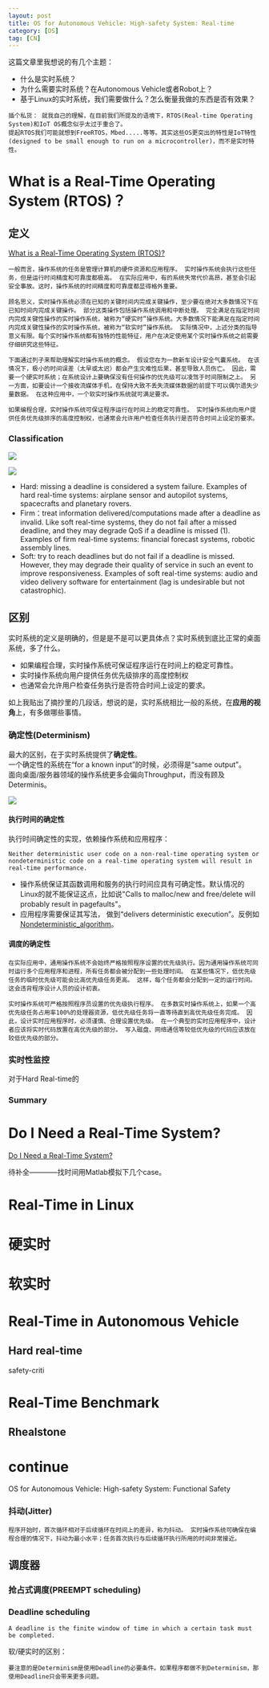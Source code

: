 ```yaml
---
layout: post
title: OS for Autonomous Vehicle: High-safety System: Real-time
category: [OS]
tag: [CN]
---
```


这篇文章里我想说的有几个主题：
* 什么是实时系统？
* 为什么需要实时系统？在Autonomous Vehicle或者Robot上？
* 基于Linux的实时系统，我们需要做什么？怎么衡量我做的东西是否有效果？
  
```
插个私货： 就我自己的理解，在目前我们所提及的语境下，RTOS(Real-time Operating System)和IoT OS概念似乎太过于重合了。  
提起RTOS我们可能就想到FreeRTOS，Mbed.....等等。其实这些OS更突出的特性是IoT特性(designed to be small enough to run on a microcontroller)，而不是实时特性。  
```

# What is a Real-Time Operating System (RTOS)？

## 定义

[What is a Real-Time Operating System (RTOS)?](http://www.ni.com/white-paper/3938/en/)  

    一般而言，操作系统的任务是管理计算机的硬件资源和应用程序。 实时操作系统会执行这些任务，但是运行时间精度和可靠度都极高。 在实际应用中，有的系统失常代价高昂，甚至会引起安全事故。这时，操作系统的时间精度和可靠度都显得格外重要。

    顾名思义，实时操作系统必须在已知的关键时间内完成关键操作，至少要在绝对大多数情况下在已知时间内完成关键操作。 部分这类操作包括操作系统调用和中断处理。 完全满足在指定时间内完成关键性操作的实时操作系统，被称为“硬实时”操作系统。大多数情况下能满足在指定时间内完成关键性操作的实时操作系统，被称为“软实时”操作系统。 实际情况中，上述分类的指导意义有限。每个实时操作系统都有独特的性能特征，用户在决定使用某个实时操作系统之前需要仔细研究这些特征。

    下面通过列子来帮助理解实时操作系统的概念。 假设您在为一款新车设计安全气囊系统。 在该情况下，极小的时间误差（太早或太迟）都会产生灾难性后果，甚至导致人员伤亡。 因此，需要一个硬实时系统；在系统设计上要确保没有任何操作的优先级可以凌驾于时间限制之上。 另一方面，如要设计一个接收流媒体手机，在保持大致不丢失流媒体数据的前提下可以偶尔遗失少量数据。 在这种应用中，一个软实时操作系统就可满足要求。

    如果编程合理，实时操作系统可保证程序运行在时间上的稳定可靠性。 实时操作系统向用户提供任务优先级排序的高度控制权，也通常会允许用户检查任务执行是否符合时间上设定的要求。

### Classification

![](https://github.com/wzyy2/wzyy2.github.io/raw/master/images/real-time.png)

![](http://www.ni.com/cms/images/devzone/tut/HardSoftRT_20100108154418.png)

* Hard: missing a deadline is considered a system failure. Examples of hard real-time systems: airplane sensor and autopilot systems, spacecrafts and planetary rovers.
* Firm：treat information delivered/computations made after a deadline as invalid. Like soft real-time systems, they do not fail after a missed deadline, and they may degrade QoS if a deadline is missed (1). Examples of firm real-time systems: financial forecast systems, robotic assembly lines.
* Soft: try to reach deadlines but do not fail if a deadline is missed. However, they may degrade their quality of service in such an event to improve responsiveness. Examples of soft real-time systems: audio and video delivery software for entertainment (lag is undesirable but not catastrophic).

## 区别

实时系统的定义是明确的，但是是不是可以更具体点？实时系统到底比正常的桌面系统，多了什么。

* 如果编程合理，实时操作系统可保证程序运行在时间上的稳定可靠性。
* 实时操作系统向用户提供任务优先级排序的高度控制权
* 也通常会允许用户检查任务执行是否符合时间上设定的要求。
  
如上我贴出了摘抄里的几段话，想说的是，实时系统相比一般的系统，在**应用的视角**上，有多做哪些事情。

### 确定性(Determinism)

最大的区别，在于实时系统提供了**确定性**。  
一个确定性的系统在“for a known input”的时候，必须得是“same output”。  
面向桌面/服务器领域的操作系统更多会偏向Throughput，而没有顾及Determinis。

![](https://github.com/wzyy2/wzyy2.github.io/raw/master/images/realtime.png)

#### 执行时间的确定性

执行时间确定性的实现，依赖操作系统和应用程序：

    Neither deterministic user code on a non-real-time operating system or nondeterministic code on a real-time operating system will result in real-time performance.

* 操作系统保证其函数调用和服务的执行时间应具有可确定性。默认情况的Linux的就不能保证这点，比如说"Calls to malloc/new and free/delete will probably result in pagefaults"。
* 应用程序需要保证其写法， 做到“delivers deterministic execution”。反例如[Nondeterministic_algorithm](https://en.wikipedia.org/wiki/Nondeterministic_algorithm)。

#### 调度的确定性

    在实际应用中，通用操作系统不会始终严格按照程序设置的优先级执行。因为通用操作系统可同时运行多个应用程序和进程，所有任务都会被分配到一些处理时间。 在某些情况下，低优先级任务的临时优先级可能会比高优先级任务更高。 这样，每个任务都会分配到一定的运行时间。 这会违背程序设计人员的设计初衷。

    实时操作系统可严格按照程序员设置的优先级执行程序。 在多数实时操作系统上，如果一个高优先级任务占用率100%的处理器资源，低优先级任务将一直等待直到高优先级任务完成。 因此，设计实时应用程序时，必须谨慎、合理设置优先级。 在一个典型的实时应用程序中，设计者应该将实时代码放置在高优先级的部分。 写入磁盘、网络通信等较低优先级的代码应该放在较低优先级的部分。

### 实时性监控

对于Hard Real-time的

### Summary

<!-- 在实际应用中，通用操作系统不会始终严格按照程序设置的优先级执行。 因为通用操作系统可同时运行多个应用程序和进程，所有任务都会被分配到一些处理时间。 在某些情况下，低优先级任务的临时优先级可能会比高优先级任务更高。 这样，每个任务都会分配到一定的运行时间。这会违背程序设计人员的设计初衷。

编写应用程序时，大多数操作系统都允许程序员指定应用程序的总体优先级，以及应用程序中不同任务（线程）的优先级。 这些优先级设置将程序和任务的重要性告知操作系统。 如两个任务同时运行，操作系统将优先运行优先级设置较高的任务。

在实际应用中，通用操作系统不会始终严格按照程序设置的优先级执行。 因为通用操作系统可同时运行多个应用程序和进程，所有任务都会被分配到一些处理时间。 在某些情况下，低优先级任务的临时优先级可能会比高优先级任务更高。 这样，每个任务都会分配到一定的运行时间。这会违背程序设计人员的设计初衷。

实时操作系统可严格按照程序员设置的优先级执行程序。 在多数实时操作系统上，如果一个高优先级任务占用率100%的处理器资源，低优先级任务将一直等待直到高优先级任务完成。 因此，设计实时应用程序时，必须谨慎、合理设置优先级。 在一个典型的实时应用程序中，设计者应该将实时代码放置在高优先级的部分。 写入磁盘、网络通信等较低优先级的代码应该放在较低优先级的部分。 -->

# Do I Need a Real-Time System?

[Do I Need a Real-Time System?](http://www.ni.com/white-paper/14238/en/)

待补全————找时间用Matlab模拟下几个case。

<!-- ## controller -- MPC control simulation 

下面我们用Matble模拟MPC控制算法，来看一下系统实时性的重要性。

后面我们会再在车上，看MPC控制器在实际Desktop Ubuntu上跑起来的情况。

## localization -- MPC control simulation 

## Labview

NATIONAL INSTRUMENT的产品LabView被广泛用在工业上位机（Industrial monitoring and control applications）的编程中。
需要系统实时和总线实时。 -->

# Real-Time in Linux 

# 硬实时


# 软实时

# Real-Time in Autonomous Vehicle

## Hard real-time

safety-criti

# Real-Time Benchmark 

## Rhealstone

# continue

OS for Autonomous Vehicle: High-safety System: Functional Safety

### 抖动(Jitter)

    程序开始时，首次循环相对于后续循环在时间上的差异，称为抖动。 实时操作系统可确保在编程合理的情况下，抖动为最小水平；任务首次执行与后续循环执行所用的时间非常接近。

## 调度器



### 抢占式调度(PREEMPT scheduling)


### Deadline scheduling

    A deadline is the finite window of time in which a certain task must be completed.

软/硬实时的区别：




    要注意的是Determinism是使用Deadline的必要条件。如果程序都做不到Determinism，那使用Deadline只会带来更多问题。



